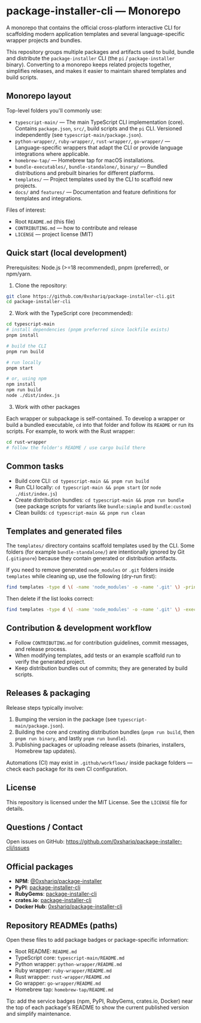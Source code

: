 # package-installer-cli — Monorepo

A monorepo that contains the official cross-platform interactive CLI for scaffolding modern application templates and several language-specific wrapper projects and bundles.

This repository groups multiple packages and artifacts used to build, bundle and distribute the `package-installer` CLI (the `pi` / `package-installer` binary). Converting to a monorepo keeps related projects together, simplifies releases, and makes it easier to maintain shared templates and build scripts.

## Monorepo layout

Top-level folders you'll commonly use:

- `typescript-main/` — The main TypeScript CLI implementation (core). Contains `package.json`, `src/`, build scripts and the `pi` CLI. Versioned independently (see `typescript-main/package.json`).
- `python-wrapper/`, `ruby-wrapper/`, `rust-wrapper/`, `go-wrapper/` — Language-specific wrappers that adapt the CLI or provide language integrations where applicable.
- `homebrew-tap/` — Homebrew tap for macOS installations.
- `bundle-executables/`, `bundle-standalone/`, `binary/` — Bundled distributions and prebuilt binaries for different platforms.
- `templates/` — Project templates used by the CLI to scaffold new projects.
- `docs/` and `features/` — Documentation and feature definitions for templates and integrations.

Files of interest:

- Root `README.md` (this file)
- `CONTRIBUTING.md` — how to contribute and release
- `LICENSE` — project license (MIT)

## Quick start (local development)

Prerequisites: Node.js (>=18 recommended), pnpm (preferred), or npm/yarn.

1. Clone the repository:

```bash
git clone https://github.com/0xshariq/package-installer-cli.git
cd package-installer-cli
```

2. Work with the TypeScript core (recommended):

```bash
cd typescript-main
# install dependencies (pnpm preferred since lockfile exists)
pnpm install

# build the CLI
pnpm run build

# run locally
pnpm start

# or, using npm
npm install
npm run build
node ./dist/index.js
```

3. Work with other packages

Each wrapper or subpackage is self-contained. To develop a wrapper or build a bundled executable, `cd` into that folder and follow its `README` or run its scripts. For example, to work with the Rust wrapper:

```bash
cd rust-wrapper
# follow the folder's README / use cargo build there
```

## Common tasks

- Build core CLI: `cd typescript-main && pnpm run build`
- Run CLI locally: `cd typescript-main && pnpm start` (or `node ./dist/index.js`)
- Create distribution bundles: `cd typescript-main && pnpm run bundle` (see package scripts for variants like `bundle:simple` and `bundle:custom`)
- Clean builds: `cd typescript-main && pnpm run clean`

## Templates and generated files

The `templates/` directory contains scaffold templates used by the CLI. Some folders (for example `bundle-standalone/`) are intentionally ignored by Git (`.gitignore`) because they contain generated or distribution artifacts.

If you need to remove generated `node_modules` or `.git` folders inside `templates` while cleaning up, use the following (dry-run first):

```bash
find templates -type d \( -name 'node_modules' -o -name '.git' \) -print
```

Then delete if the list looks correct:

```bash
find templates -type d \( -name 'node_modules' -o -name '.git' \) -exec rm -rf {} +
```

## Contribution & development workflow

- Follow `CONTRIBUTING.md` for contribution guidelines, commit messages, and release process.
- When modifying templates, add tests or an example scaffold run to verify the generated project.
- Keep distribution bundles out of commits; they are generated by build scripts.

## Releases & packaging

Release steps typically involve:

1. Bumping the version in the package (see `typescript-main/package.json`).
2. Building the core and creating distribution bundles (`pnpm run build`, then `pnpm run binary`, and lastly `pnpm run bundle`).
3. Publishing packages or uploading release assets (binaries, installers, Homebrew tap updates).

Automations (CI) may exist in `.github/workflows/` inside package folders — check each package for its own CI configuration.

## License

This repository is licensed under the MIT License. See the `LICENSE` file for details.

## Questions / Contact

Open issues on GitHub: https://github.com/0xshariq/package-installer-cli/issues

## Official packages

- **NPM**: [@0xshariq/package-installer](https://www.npmjs.com/package/@0xshariq/package-installer)
- **PyPI**: [package-installer-cli](https://pypi.org/project/package-installer-cli/)
- **RubyGems**: [package-installer-cli](https://rubygems.org/gems/package-installer-cli)
- **crates.io**: [package-installer-cli](https://crates.io/crates/package-installer-cli)
- **Docker Hub**: [0xshariq/package-installer-cli](https://hub.docker.com/r/0xshariq/package-installer-cli)

## Repository READMEs (paths)

Open these files to add package badges or package-specific information:

- Root README: `README.md`
- TypeScript core: `typescript-main/README.md`
- Python wrapper: `python-wrapper/README.md`
- Ruby wrapper: `ruby-wrapper/README.md`
- Rust wrapper: `rust-wrapper/README.md`
- Go wrapper: `go-wrapper/README.md`
- Homebrew tap: `homebrew-tap/README.md`

Tip: add the service badges (npm, PyPI, RubyGems, crates.io, Docker) near the top of each package's README to show the current published version and simplify maintenance.
